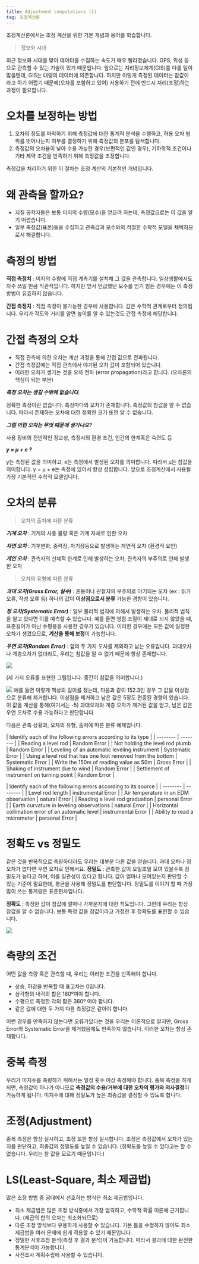 ```yaml
---
title: Adjustment computations (1)
tag: 조정계산론
---
```


조정계산론에서는 조정 계산을 위한 기본 개념과 용어를 학습합니다.

> 정보화 시대
>

최근 정보화 시대를 맞아 데이터를 수집하는 속도가 매우 빨라졌습니다.  GPS, 위성 등으로 관측할 수 있는 기술이 있기 때문입니다. 앞으로는 지리정보체계(GIS)를 다룰 일이 많을텐데, GIS는 대량의 데이터에 의존합니다.
하지만 이렇게 측정된 데이터는 참값이라고 하기 어렵기 때문에(오차를 포함하고 있어) 사용하기 전에 반드시 처리(조정)하는 과정이 필요합니다.

# 오차를 보정하는 방법
1. 오차의 정도를 파악하기 위해 측정값에 대한 통계적 분석을 수행하고, 허용 오차 범위를 벗어나는지 여부를 결정하기 위해 측정값의 분포를 탐색합니다.
2. 측정값의 오차율이 낮아 수용 가능한 경우(보편적인 값인 경우), 기하학적 조건이나 기타 제약 조건을 만족하기 위해 측정값을 조정합니다.

측정값을 처리하기 위한 이 절차는 조정 계산의 기본적인 개념입니다.

# 왜 관측을 할까요?
*  지질 공학자들은 보통 미지의 수량(모수)을 얻으려 하는데, 측정값으로는 이 값을 알기 어렵습니다.
* 일부 측정값(표본)들을 수집하고 관측값과 모수와의 적절한 수학적 모델을 채택하므로서 해결합니다.

# 측정의 방법
**직접 측정치** : 
미지의 수량에 직접 계측기를 설치해 그 값을 관측합니다. 일상생활에서도 자주 쓰일 만큼 직관적입니다. 하지만 앞서 언급했던 모수를 얻기 힘든 경우에는 이 측정 방법이 유효하지 않습니다.

**간접 측정치** : 
직접 측정이 불가능한 경우에 사용합니다. 값은 수학적 관계로부터 정의됩니다. 우리가 각도와 거리를 알면 높이를 알 수 있는것도 간접 측정에 해당합니다.

# 간접 측정의 오차
* 직접 관측에 의한 오차는 계산 과정을 통해 간접 값으로 전파됩니다.
* 간접 측정값에는 직접 관측에서 야기된 오차 값이 포함되어 있습니다.
* 이러한 오차가 생기는 것을 오차 전파 (error propagation)라고 합니다. (오차론의 핵심이 되는 부분)

***측정 오차는 생길 수밖에 없습니다.***

정확한 측정이란 없습니다.
측정마다의 오차가 존재합니다.
측정값의 참값을 알 수 없습니다.
따라서 존재하는 오차에 대한 정확한 크기 또한 알 수 없습니다.

***그럼 이런 오차는 무엇 때문에 생기나요?***

사용 장비의 전반적인 정교성, 측정시의 환경 조건, 인간의 한계혹은 숙련도 등

***y = μ + e ?***

y는 측정된 값을 의미하고, e는 측정에서 발생된 오차를 의미합니다. 따라서 μ는 참값을 의미합니다.
y = μ + e는 측정에 있어서 항상 성립합니다.
앞으로 조정계산에서 사용될 가장 기본적인 수학적 모델입니다.

# 오차의 분류

> 오차의 출처에 따른 분류
>

***기계 오차*** : 
 기계의 사용 불량 혹은 기계 자체로 인한 오차

***자연 오차*** : 
 기후변화, 중력장, 자기장등으로 발생하는 자연적 오차 (환경적 요인)

***개인 오차*** : 
관측자의 신체적 한계로 인해 발생하는 오차, 관측자의 부주의로 인해 발생한 오차


> 오차의 유형에 따른 분류
>

***과대 오차(Gross Error, 실수)*** :
혼동이나 관찰자의 부주의로 야기되는 오차 (ex : 읽기  오류, 작성 오류 등)
하나의 값이 **이상점으로서 분류** 가능한 경향이 있습니다.

***정 오차(Systematic Error)*** :
일부 물리적 법칙에 의해서 발생하는 오차. 물리적 법칙을 알고 있다면 이를 예측할 수 있습니다.
예를 들면 영점 조절이 제대로 되지 않았을 때, 표준길이가 아닌 수평봉을 사용한 경우가 있습니다.
이러한 경우에는 모든 값에 일정한 오차가 생겼으므로, **계산을 통해 보정**이 가능합니다.

***우연 오차(Random Error)*** : 
앞의 두 가지 오차를 제외하고 남는 오류입니다. 과대오차나 계층오차가 없더라도, 우리는 참값을 알 수 없기 때문에 항상 존재합니다.

![](https://i.ibb.co/vhYdQ31/type-of-errors.jpg)


(세 가지 오류를 표현한 그림입니다. 중간이 참값을 의미합니다.)

![](https://i.ibb.co/d7TdhZb/1.jpg)
예를 들면 이렇게 책상의 길이를 쟀는데,  다음과 같이 152.3인 경우 그 값을 이상점으로 분류해 제거합니다.
이상점을 제거하고 남은 값은 5정도 편중된 경향이 있습니다. 이 값을 계산을 통해(여기서는 -5) 과대오차와 계층 오차가 제거된 값을 얻고, 남은 값은 우연 오차로 수용 가능하다고 판단합니다.

다음은 관측 상황과, 오차의 유형, 출처에 따른 분류 예제입니다.

| Identify each of the following errors according to its type |
| -------- | -------- | 
| Reading a level rod | Random Error | 
| Not holding the level rod plumb | Random Error |
| Leveling of an automatic leveling instrument | Systematic Error |
| Using a level rod that has one foot removed from the bottom | Systematic Error |
| Write the 150m of reading value as 50m | Gross Error |
| Shaking of instrument due to wind | Random Error |
| Settlement of instrument on turning point | Random Error |

| Identify each of the following errors according to its source |
| -------- | -------- | 
| Level rod length | instrumental Error | 
| Air temperature in an EDM observation | natural Error |
| Reading a level rod graduation | personal Error |
| Earth curvature in leveling observations | natural Error |
| Horizontal collimation error of an automatic level | instrumental Error |
| Ability to read a micrometer | personal Error |

# 정확도 vs 정밀도
같은 것을 반복적으로 측량하더라도 우리는 대부분 다른 값을 얻습니다. 과대 오차나 정 오차가 없다면 우연 오차로 인해서요.
**정밀도** : 
관측한 값이 오밀조밀 모여 있을수록 정밀도가 높다고 하며, 이를 일관성이 있다고 합니다. 값이 얼마나 모여있는지 판단할 수 있는 기준이 필요한데, 평균을 사용해 정밀도를 판단합니다.
정밀도를 이야기 할 때 가장 많이 쓰는 통계량은 표준편차입니다.

**정확도** : 
측정한 값이 참값에 얼마나 가까운지에 대한 척도입니다. 그런데 우리는 항상 참값을 알 수 없습니다. 보통 특정 값을 참값이라고 가정한 후 정확도를 표현할 수 있습니다.

![](https://i.ibb.co/tzxbzCt/pre-acc.jpg)

# 측량의 조건
어떤 값을 측량 혹은 관측할 때, 우리는 이러한 조건을 만족해야 합니다.
* 상승, 하강을 반복할 때 표고차는 0입니다.
* 삼각형의 내각의 합은 180º여야 합니다.
* 수평으로 측정한 각의 합은 360º 여야 합니다.
* 같은 값에 대한 두 가지 다른 측정값은 같아야 합니다.

이런 경우를 만족하지 않는다면 오류가있다는 것을 우리는 이론적으로 알지만, Gross Error와 Systematic Error을 제거했음에도 만족하지 않습니다. 이러한 오차는 항상 존재합니다.

# 중복 측정
우리가 미지수를 측량하기 위해서는 일정 횟수 이상 측정해야 합니다.
중복 측정을 하게 되면, 측정값이 하나가 아니므로 **측정값의 수용/거부에 대한 오차의 평가와 의사결정**이 가능하게 됩니다.
미지수에 대해 정밀도가 높은 최종값을 결정할 수 있도록 합니다.

# 조정(Adjustment)
중복 측정은 항상 실시하고, 조정 또한 항상 실시합니다.
조정은 측정값에서 오차가 있는지를 판단하고, 최종값의 정밀도를 높일 수 있습니다. (정확도를 높일 수 있다고는 할 수 없습니다. 우리는 참 값을 모르기 때문입니다.)

# LS(Least-Square, 최소 제곱법)
많은 조정 방법 중 공대에서 선호하는 방식은 최소 제곱법입니다.
* 최소 제곱법은 많은 조정 방식중에서 가장 엄격하고, 수학적 확률 이론에 근거합니다. (제곱의 합의 오차는 최소화되므로)
* 다른 조정 방식보다 유용하게 사용할 수 있습니다. 기본 틀을 수정하지 않아도 최소제곱법을 여러 문제에 쉽게 적용할 수 있기 때문입니다.
* 정밀한 사후조정 분석(측정 후 결과 분석)이 가능합니다. 따라서 결과에 대한 완전한 통계분석이 가능합니다.
* 사전조사 계획수립에 사용할 수 있습니다.
